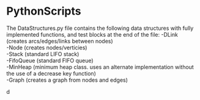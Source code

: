  # PythonScripts
The DataStructures.py file contains the following data structures with fully implemented functions, and test blocks at the end of the file:
    -DLink (creates arcs/edges/links between nodes) <br />
    -Node (creates nodes/verticies)<br />
    -Stack (standard LIFO stack)<br />
    -FifoQueue (standard FIFO queue)<br />
    -MinHeap (minimum heap class. uses an alternate implementation without the use of a decrease key function)<br />
    -Graph (creates a graph from nodes and edges)<br />
          

d
